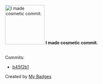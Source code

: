 <img src="https://my-badges.github.io/my-badges/cosmetic-commit.png" alt="I made cosmetic commit." title="I made cosmetic commit." width="128">
<strong>I made cosmetic commit.</strong>
<br><br>

Commits:

- <a href="https://github.com/alexture/devhub-hyle/commit/b45f2b19b13a199c81b1e6f0454e0dbb9e6f492e">b45f2b1</a>


Created by <a href="https://github.com/my-badges/my-badges">My Badges</a>